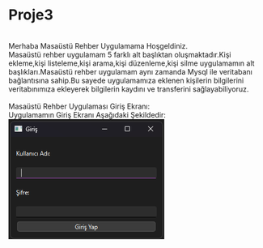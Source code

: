 # Proje3
<br>
Merhaba Masaüstü Rehber Uygulamama Hoşgeldiniz.
<br>
Masaüstü rehber uygulamam 5 farklı alt başlıktan oluşmaktadır.Kişi ekleme,kişi listeleme,kişi arama,kişi düzenleme,kişi silme uygulamamın alt başlıkları.Masaüstü rehber uygulamam aynı zamanda Mysql ile veritabanı bağlantısına sahip.Bu sayede uygulamamıza eklenen kişilerin bilgilerini veritabınımıza ekleyerek bilgilerin kaydını ve transferini sağlayabiliyoruz.
<br>
<br>
Masaüstü Rehber Uygulaması Giriş Ekranı:
<br>
Uygulamamın Giriş Ekranı Aşağıdaki Şekildedir:
<br>
<img src="MasaüstüRehberUgulamasıGirişEkranı.png" alt="Örnek Resim"/>